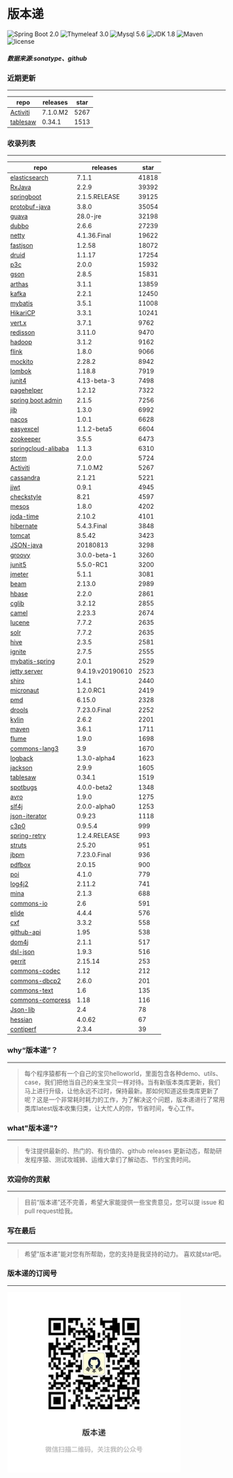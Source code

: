 # 版本递
![Spring Boot 2.0](https://img.shields.io/badge/Spring%20Boot-2.0-brightgreen.svg)
![Thymeleaf 3.0](https://img.shields.io/badge/Thymeleaf-3.0-yellow.svg)
![Mysql 5.6](https://img.shields.io/badge/Mysql-5.6-blue.svg)
![JDK 1.8](https://img.shields.io/badge/JDK-1.8-brightgreen.svg)
![Maven](https://img.shields.io/badge/Maven-3.5.0-yellowgreen.svg)
![license](https://img.shields.io/badge/license-Apache%202-blue.svg)
##### 数据来源:sonatype、github

### 近期更新
---
repo | releases | star
---|---|---
[Activiti](https://github.com/Activiti/Activiti) | 7.1.0.M2 | 5267
[tablesaw](https://github.com/jtablesaw/tablesaw) | 0.34.1 | 1513

### 收录列表
---
repo | releases | star
---|---|---
[elasticsearch](https://github.com/elastic/elasticsearch) | 7.1.1 | 41818 
[RxJava](https://github.com/ReactiveX/RxJava) | 2.2.9 | 39392 
[springboot](https://github.com/spring-projects/spring-boot) | 2.1.5.RELEASE | 39125 
[protobuf-java](https://github.com/protocolbuffers/protobuf) | 3.8.0 | 35054 
[guava](https://github.com/google/guava) | 28.0-jre | 32198 
[dubbo](https://github.com/apache/incubator-dubbo) | 2.6.6 | 27239 
[netty](https://github.com/netty/netty) | 4.1.36.Final | 19622 
[fastjson](https://github.com/alibaba/fastjson) | 1.2.58 | 18072 
[druid](https://github.com/alibaba/druid) | 1.1.17 | 17254 
[p3c](https://github.com/alibaba/p3c) | 2.0.0 | 15932 
[gson](https://github.com/google/gson) | 2.8.5 | 15831 
[arthas](https://github.com/alibaba/arthas) | 3.1.1 | 13859 
[kafka](https://github.com/apache/kafka) | 2.2.1 | 12450 
[mybatis](https://github.com/mybatis/mybatis-3) | 3.5.1 | 11008 
[HikariCP](https://github.com/brettwooldridge/HikariCP) | 3.3.1 | 10241 
[vert.x](https://github.com/eclipse-vertx/vert.x) | 3.7.1 | 9762 
[redisson](https://github.com/redisson/redisson) | 3.11.0 | 9470 
[hadoop](https://github.com/apache/hadoop) | 3.1.2 | 9162 
[flink](https://github.com/apache/flink) | 1.8.0 | 9066 
[mockito](https://github.com/mockito/mockito) | 2.28.2 | 8942 
[lombok](https://github.com/rzwitserloot/lombok) | 1.18.8 | 7919 
[junit4](https://github.com/junit-team/junit4) | 4.13-beta-3 | 7498 
[pagehelper](https://github.com/pagehelper/Mybatis-PageHelper) | 1.2.12 | 7322 
[spring boot admin](https://github.com/codecentric/spring-boot-admin) | 2.1.5 | 7256 
[jib](https://github.com/GoogleContainerTools/jib) | 1.3.0 | 6992 
[nacos](https://github.com/alibaba/nacos) | 1.0.1 | 6628 
[easyexcel](https://github.com/alibaba/easyexcel) | 1.1.2-beta5 | 6604 
[zookeeper](https://github.com/apache/zookeeper) | 3.5.5 | 6473 
[springcloud-alibaba](https://github.com/spring-cloud-incubator/spring-cloud-alibaba) | 1.1.3 | 6310 
[storm](https://github.com/apache/storm) | 2.0.0 | 5724 
[Activiti](https://github.com/Activiti/Activiti) | 7.1.0.M2 | 5267 
[cassandra](https://github.com/apache/cassandra) | 2.1.21 | 5221 
[jjwt](https://github.com/jwtk/jjwt) | 0.9.1 | 4945 
[checkstyle](https://github.com/checkstyle/checkstyle) | 8.21 | 4597 
[mesos](https://github.com/apache/mesos) | 1.8.0 | 4202 
[joda-time](https://github.com/JodaOrg/joda-time) | 2.10.2 | 4101 
[hibernate](https://github.com/hibernate/hibernate-orm) | 5.4.3.Final | 3848 
[tomcat](https://github.com/apache/tomcat) | 8.5.42 | 3423 
[JSON-java](https://github.com/stleary/JSON-java) | 20180813 | 3298 
[groovy](https://github.com/apache/groovy) | 3.0.0-beta-1 | 3260 
[junit5](https://github.com/junit-team/junit5) | 5.5.0-RC1 | 3200 
[jmeter](https://github.com/apache/jmeter) | 5.1.1 | 3081 
[beam](https://github.com/apache/beam) | 2.13.0 | 2989 
[hbase](https://github.com/apache/hbase) | 2.2.0 | 2861 
[cglib](https://github.com/cglib/cglib) | 3.2.12 | 2855 
[camel](https://github.com/apache/camel) | 2.23.3 | 2674 
[lucene](https://github.com/apache/lucene-solr) | 7.7.2 | 2635 
[solr](https://github.com/apache/lucene-solr) | 7.7.2 | 2635 
[hive](https://github.com/apache/hive) | 2.3.5 | 2581 
[ignite](https://github.com/apache/ignite) | 2.7.5 | 2555 
[mybatis-spring](https://github.com/mybatis/spring-boot-starter) | 2.0.1 | 2529 
[jetty server](https://github.com/eclipse/jetty.project) | 9.4.19.v20190610 | 2523 
[shiro](https://github.com/apache/shiro) | 1.4.1 | 2440 
[micronaut](https://github.com/micronaut-projects/micronaut-core) | 1.2.0.RC1 | 2419 
[pmd](https://github.com/pmd/pmd) | 6.15.0 | 2328 
[drools](https://github.com/kiegroup/drools) | 7.23.0.Final | 2252 
[kylin](https://github.com/apache/kylin) | 2.6.2 | 2201 
[maven](https://github.com/apache/maven) | 3.6.1 | 1711 
[flume](https://github.com/apache/flume) | 1.9.0 | 1698 
[commons-lang3](https://github.com/apache/commons-lang) | 3.9 | 1670 
[logback](https://github.com/qos-ch/logback) | 1.3.0-alpha4 | 1623 
[jackson](https://github.com/FasterXML/jackson-core) | 2.9.9 | 1605 
[tablesaw](https://github.com/jtablesaw/tablesaw) | 0.34.1 | 1519 
[spotbugs](https://github.com/spotbugs/spotbugs) | 4.0.0-beta2 | 1348 
[avro](https://github.com/apache/avro) | 1.9.0 | 1275 
[slf4j](https://github.com/qos-ch/slf4j) | 2.0.0-alpha0 | 1253 
[json-iterator](https://github.com/json-iterator/java) | 0.9.23 | 1118 
[c3p0](https://github.com/swaldman/c3p0) | 0.9.5.4 | 999 
[spring-retry](https://github.com/spring-projects/spring-retry) | 1.2.4.RELEASE | 993 
[struts](https://github.com/apache/struts) | 2.5.20 | 951 
[jbpm](https://github.com/kiegroup/jbpm) | 7.23.0.Final | 936 
[pdfbox](https://github.com/apache/pdfbox) | 2.0.15 | 900 
[poi](https://github.com/apache/poi) | 4.1.0 | 779 
[log4j2](https://github.com/apache/logging-log4j2) | 2.11.2 | 741 
[mina](https://github.com/apache/mina) | 2.1.3 | 688 
[commons-io](https://github.com/apache/commons-io) | 2.6 | 591 
[elide](https://github.com/yahoo/elide) | 4.4.4 | 576 
[cxf](https://github.com/apache/cxf) | 3.3.2 | 558 
[github-api](https://github.com/kohsuke/github-api) | 1.95 | 538 
[dom4j](https://github.com/dom4j/dom4j) | 2.1.1 | 517 
[dsl-json](https://github.com/ngs-doo/dsl-json) | 1.9.3 | 516 
[gerrit](https://github.com/GerritCodeReview/gerrit) | 2.15.14 | 253 
[commons-codec](https://github.com/apache/commons-codec) | 1.12 | 212 
[commons-dbcp2](https://github.com/apache/commons-dbcp) | 2.6.0 | 201 
[commons-text](https://github.com/apache/commons-text) | 1.6 | 135 
[commons-compress](https://github.com/apache/commons-compress) | 1.18 | 116 
[Json-lib](https://github.com/aalmiray/Json-lib) | 2.4 | 78 
[hessian](https://github.com/ebourg/hessian) | 4.0.62 | 67 
[contiperf](https://github.com/lucaspouzac/contiperf) | 2.3.4 | 39 

### why“版本递”？
--- 
>每个程序猿都有一个自己的宝贝helloworld，里面包含各种demo、utils、case，我们把他当自己的亲生宝贝一样对待。当有新版本类库更新，我们马上进行升级，让他永远不过时，保持最新。那如何知道这些类库更新了呢？这是一个非常耗时耗力的工作，为了解决这个问题，版本递进行了常用类库latest版本收集归类，让大忙人的你，节省时间，专心工作。


### what"版本递"?
---
> 专注提供最新的、热门的、有价值的、github releases 更新动态，帮助研发程序猿、测试攻城狮、运维大拿们了解动态、节约宝贵时间。

### 欢迎你的贡献
---
> 目前“版本递”还不完善，希望大家能提供一些宝贵意见，您可以提 issue 和 pull request给我。


### 写在最后
---
> 希望"版本递"能对您有所帮助，您的支持是我坚持的动力。
> 喜欢就star吧。

### 版本递的订阅号
---
<img src="https://github.com/jartisan2001/latest/blob/master/Image.jpg" width="400" hegiht="400" align=left />